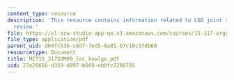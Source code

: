 ```yaml
---
content_type: resource
description: 'This resource contains information related to LGO joint session: knowledge
  review.'
file: https://ol-ocw-studio-app-qa.s3.amazonaws.com/courses/15-317-organizational-leadership-and-change-summer-2009/27e26656d359d997b669eb8fc7290705_MIT15_317SUM09_lec_knwlge.pdf
file_type: application/pdf
parent_uid: d04fc536-c8d7-7ed5-8a81-b7c18c37db60
resourcetype: Document
title: MIT15_317SUM09_lec_knwlge.pdf
uid: 27e26656-d359-d997-b669-eb8fc7290705
---
```


